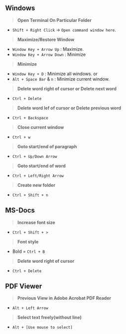 ## Windows

> **Open Terminal On Particular Folder**
- `Shift + Right Click` -> `Open command window here`.

> **Maximize/Restore Window**
- `Window Key + Arrow Up` : Maximize.
- `Window Key + Arrow Down` : Minimize

> **Minimize**
- `Window Key + D` : Minimize all windows.
or
- `Alt + Space Bar` & `n` : Minimize current window.

> **Delete word right of cursor or Delete next word**
- `Ctrl + Delete`

> **Delete word lef of cursor or Delete previous word**
- `Ctrl + Backspace`

> **Close current window**
- `Ctrl + w`

> **Goto start/end of paragraph**
- `Ctrl + Up/Down Arrow`

> **Goto start/end of word**
- `Ctrl + Left/Right Arrow`

> **Create new folder**
- `Ctrl + Shift + n`


## MS-Docs

> **Increase font size**
- `Ctrl + Shift + >`

> **Font style**
- Bold = `Ctrl + B`

> **Delete word right of cursor**
- `Ctrl + Delete`


## PDF Viewer

> **Previous View in Adobe Acrobat PDF Reader**
- `Alt + Left Arrow`

> **Select text freely(without line)**
- `Alt + [Use mouse to select]`
